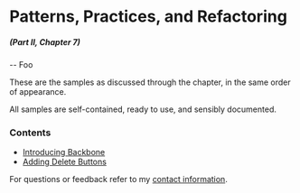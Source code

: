 # Patterns, Practices, and Refactoring

##### _(Part II, Chapter 7)_

-- Foo

These are the samples as discussed through the chapter, in the same order of appearance.

All samples are self-contained, ready to use, and sensibly documented.

### Contents

- [Introducing Backbone](https://github.com/bevacqua/buildfirst/tree/master/ch07/01_introducing-backbone)
- [Adding Delete Buttons](https://github.com/bevacqua/buildfirst/tree/master/ch07/02_adding-delete-buttons)

For questions or feedback refer to my [contact information](https://github.com/bevacqua/buildfirst#feedback).
